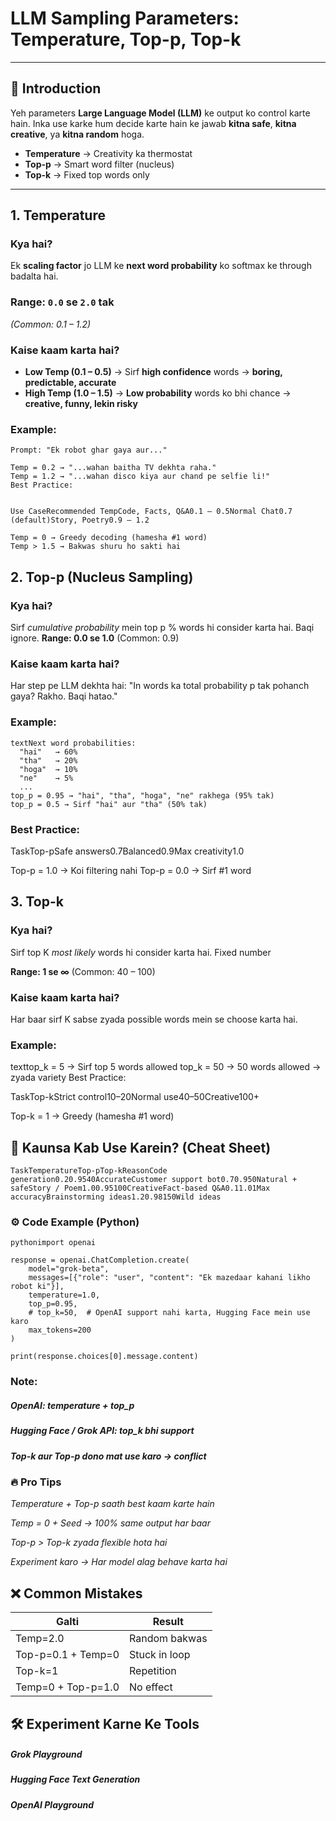 # LLM Sampling Parameters: Temperature, Top-p, Top-k

> 

---

## 🌟 Introduction

Yeh parameters **Large Language Model (LLM)** ke output ko control karte hain. Inka use karke hum decide karte hain ke jawab **kitna safe**, **kitna creative**, ya **kitna random** hoga.  

- **Temperature** → Creativity ka thermostat  
- **Top-p** → Smart word filter (nucleus)  
- **Top-k** → Fixed top words only  

---

## 1. Temperature

### Kya hai?
Ek **scaling factor** jo LLM ke **next word probability** ko softmax ke through badalta hai.  

### Range: `0.0` se `2.0` tak  
*(Common: 0.1 – 1.2)*

### Kaise kaam karta hai?
- **Low Temp (0.1 – 0.5)** → Sirf **high confidence** words → **boring, predictable, accurate**  
- **High Temp (1.0 – 1.5)** → **Low probability** words ko bhi chance → **creative, funny, lekin risky**

### Example:
```text
Prompt: "Ek robot ghar gaya aur..."

Temp = 0.2 → "...wahan baitha TV dekhta raha."
Temp = 1.2 → "...wahan disco kiya aur chand pe selfie li!"
Best Practice:


Use CaseRecommended TempCode, Facts, Q&A0.1 – 0.5Normal Chat0.7 (default)Story, Poetry0.9 – 1.2

Temp = 0 → Greedy decoding (hamesha #1 word)
Temp > 1.5 → Bakwas shuru ho sakti hai
```
## 2. Top-p (Nucleus Sampling)
### Kya hai?
Sirf *cumulative probability* mein top p % words hi consider karta hai. Baqi ignore.
**Range: 0.0 se 1.0**
(Common: 0.9)
### Kaise kaam karta hai?
Har step pe LLM dekhta hai:
"In words ka total probability p tak pohanch gaya? Rakho. Baqi hatao."
### Example:
```
textNext word probabilities:
  "hai"   → 60%
  "tha"   → 20%
  "hoga"  → 10%
  "ne"    → 5%
  ...
top_p = 0.95 → "hai", "tha", "hoga", "ne" rakhega (95% tak)
top_p = 0.5 → Sirf "hai" aur "tha" (50% tak)
```
### Best Practice:



TaskTop-pSafe answers0.7Balanced0.9Max creativity1.0

Top-p = 1.0 → Koi filtering nahi
Top-p = 0.0 → Sirf #1 word


## 3. Top-k
### Kya hai?
Sirf top K *most likely* words hi consider karta hai. Fixed number

**Range: 1 se ∞**
(Common: 40 – 100)
### Kaise kaam karta hai?
Har baar sirf K sabse zyada possible words mein se choose karta hai.
### Example:
texttop_k = 5  → Sirf top 5 words allowed
top_k = 50 → 50 words allowed → zyada variety
Best Practice:

TaskTop-kStrict control10–20Normal use40–50Creative100+

Top-k = 1 → Greedy (hamesha #1 word)


## 🎯 Kaunsa Kab Use Karein? (Cheat Sheet)


```TaskTemperatureTop-pTop-kReasonCode generation0.20.9540AccurateCustomer support bot0.70.950Natural + safeStory / Poem1.00.95100CreativeFact-based Q&A0.11.01Max accuracyBrainstorming ideas1.20.98150Wild ideas```

### ⚙️ Code Example (Python)
```
pythonimport openai

response = openai.ChatCompletion.create(
    model="grok-beta",
    messages=[{"role": "user", "content": "Ek mazedaar kahani likho robot ki"}],
    temperature=1.0,
    top_p=0.95,
    # top_k=50,  # OpenAI support nahi karta, Hugging Face mein use karo
    max_tokens=200
)

print(response.choices[0].message.content)
```
### Note:

##### OpenAI: temperature + top_p
##### Hugging Face / Grok API: top_k bhi support
##### Top-k aur Top-p dono mat use karo → conflict



### 🔥 Pro Tips

*Temperature + Top-p saath best kaam karte hain*

*Temp = 0 + Seed → 100% same output har baar*

*Top-p > Top-k zyada flexible hota hai*

*Experiment karo → Har model alag behave karta hai*


## ❌ Common Mistakes

| Galti                        | Result         |
|------------------------------|----------------|
| Temp=2.0                     | Random bakwas  |
| Top-p=0.1 + Temp=0           | Stuck in loop  |
| Top-k=1                      | Repetition     |
| Temp=0 + Top-p=1.0           | No effect      |
## 🛠️ Experiment Karne Ke Tools

##### Grok Playground
##### Hugging Face Text Generation
##### OpenAI Playground

